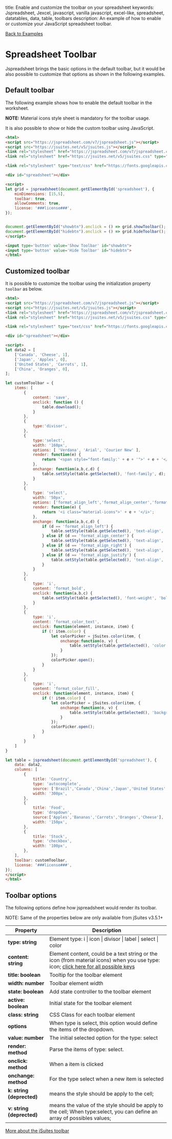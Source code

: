 title: Enable and customize the toolbar on your spreadsheet
keywords: Jspreadsheet, Jexcel, javascript, vanilla javascript, excel-like, spreadsheet, datatables, data, table, toolbars
description: An example of how to enable or customize your JavaScript spreadsheet toolbar.

[Back to Examples](/docs/v7/examples "Back to the examples section")

# Spreadsheet Toolbar

Jspreadsheet brings the basic options in the default toolbar, but it would be also possible to customize that options as shown in the following examples.

 
## Default toolbar

The following example shows how to enable the default toolbar in the worksheet.

**NOTE:** Material icons style sheet is mandatory for the toolbar usage.

It is also possible to show or hide the custom toolbar using JavaScript.

```html
<html>
<script src="https://jspreadsheet.com/v7/jspreadsheet.js"></script>
<script src="https://jsuites.net/v5/jsuites.js"></script>
<link rel="stylesheet" href="https://jspreadsheet.com/v7/jspreadsheet.css" type="text/css" />
<link rel="stylesheet" href="https://jsuites.net/v5/jsuites.css" type="text/css" />

<link rel="stylesheet" type="text/css" href="https://fonts.googleapis.com/css?family=Material+Icons" />

<div id="spreadsheet"></div>

<script>
let grid = jspreadsheet(document.getElementById('spreadsheet'), {
    minDimensions: [15,5],
    toolbar: true,
    allowComments: true,
    license: '###license###',
});


document.getElementById("showbtn").onclick = () => grid.showToolbar();
document.getElementById("hidebtn").onclick = () => grid.hideToolbar();
</script>

<input type='button' value='Show Toolbar' id="showbtn">
<input type='button' value='Hide Toolbar' id="hidebtn">
</html>
```
  

## Customized toolbar

It is possible to customize the toolbar using the initialization property `toolbar` as below.

```html
<html>
<script src="https://jspreadsheet.com/v7/jspreadsheet.js"></script>
<script src="https://jsuites.net/v5/jsuites.js"></script>
<link rel="stylesheet" href="https://jspreadsheet.com/v7/jspreadsheet.css" type="text/css" />
<link rel="stylesheet" href="https://jsuites.net/v5/jsuites.css" type="text/css" />

<link rel="stylesheet" type="text/css" href="https://fonts.googleapis.com/css?family=Material+Icons" />

<div id="spreadsheet"></div>

<script>
let data2 = [
    ['Canada', 'Cheese', 1],
    ['Japan', 'Apples', 0],
    ['United States', 'Carrots', 1],
    ['China', 'Oranges', 0],
];

let customToolbar = {
    items: [
        {
            content: 'save',
            onclick: function () {
                table.download();
            }
        },
        {
            type:'divisor',
        },
        {
            type:'select',
            width: '160px',
            options: [ 'Verdana', 'Arial', 'Courier New' ],
            render: function(e) {
                return '<span style="font-family:' + e + '">' + e + '</span>';
            },
            onchange: function(a,b,c,d) {
                table.setStyle(table.getSelected(), 'font-family', d);
            }
        },
        {
            type: 'select',
            width: '50px',
            options: ['format_align_left','format_align_center','format_align_right','format_align_justify'],
            render: function(e) {
                return '<i class="material-icons">' + e + '</i>';
            },
            onchange: function(a,b,c,d) {
                if (d == 'format_align_left') {
                    table.setStyle(table.getSelected(), 'text-align', 'left');
                } else if (d == 'format_align_center') {
                    table.setStyle(table.getSelected(), 'text-align', 'center');
                } else if (d == 'format_align_right') {
                    table.setStyle(table.getSelected(), 'text-align', 'right');
                } else if (d == 'format_align_justify') {
                    table.setStyle(table.getSelected(), 'text-align', 'justify');
                }
            }
        },
        {
            type: 'i',
            content: 'format_bold',
            onclick: function(a,b,c) {
                table.setStyle(table.getSelected(), 'font-weight', 'bold');
            }
        },
        {
            type: 'i',
            content: 'format_color_text',
            onclick: function(element, instance, item) {
                if (! item.color) {
                    let colorPicker = jSuites.color(item, {
                        onchange:function(o, v) {
                            table.setStyle(table.getSelected(), 'color', v);
                        }
                    });
                    colorPicker.open();
                }
            }
        },
        {
            type: 'i',
            content: 'format_color_fill',
            onclick: function(element, instance, item) {
                if (! item.color) {
                    let colorPicker = jSuites.color(item, {
                        onchange:function(o, v) {
                            table.setStyle(table.getSelected(), 'background-color', v);
                        }
                    });
                    colorPicker.open();
                }
            }
        }
    ]
}

let table = jspreadsheet(document.getElementById('spreadsheet'), {
    data: data2,
    columns: [
        {
            title: 'Country',
            type: 'autocomplete',
            source: ['Brazil','Canada','China','Japan','United States','United Kingdom'],
            width: '300px',
        },
        {
            title: 'Food',
            type: 'dropdown',
            source:['Apples','Bananas','Carrots','Oranges','Cheese'],
            width: '150px',
        },
        {
            title: 'Stock',
            type: 'checkbox',
            width: '100px',
        },
    ],
    toolbar: customToolbar,
    license: '###license###',
});
</script>
</html>
```
  

## Toolbar options

The following options define how jspreadsheet would render its toolbar.

NOTE: Same of the properties below are only available from jSuites v3.5.1+

| Property                  | Description                                                                                                                                                              |
| --------------------------|--------------------------------------------------------------------------------------------------------------------------------------------------------------------------|
| **type: string**          |  Element type: i \| icon \| divisor \| label \| select \| color                                                                                                     |
| **content: string**       |  Element content, could be a text string or the icon (from material icons) when you use type: icon; [click here for all possible keys](https://material.io/tools/icons/) |
| **title: boolean**        |  Tooltip for the toolbar element                                                                                                                                         |
| **width: number**         |  Toolbar element width                                                                                                                                                   |
| **state: boolean**        |  Add state controller to the toolbar element                                                                                                                             |
| **active: boolean**       |  Initial state for the toolbar element                                                                                                                                   |
| **class: string**         |  CSS Class for each toolbar element                                                                                                                                      |
| **options**               |  When type is select, this option would define the items of the dropdown.                                                                                                |
| **value: number**         |  The initial selected option for the type: select                                                                                                                        |
| **render: method**        |  Parse the items of type: select.                                                                                                                                        |
| **onclick: method**       |  When a item is clicked                                                                                                                                                  |
| **onchange: method**      |  For the type select when a new item is selected                                                                                                                         |
| **k: string (deprected)** |  means the style should be apply to the cell;                                                                                                                            |
| **v: string (deprected)** |  means the value of the style should be apply to the cell; When type:select, you can define an array of possibles values;                                                |



[More about the jSuites toolbar](https://jsuites.net/docs/toolbar)
